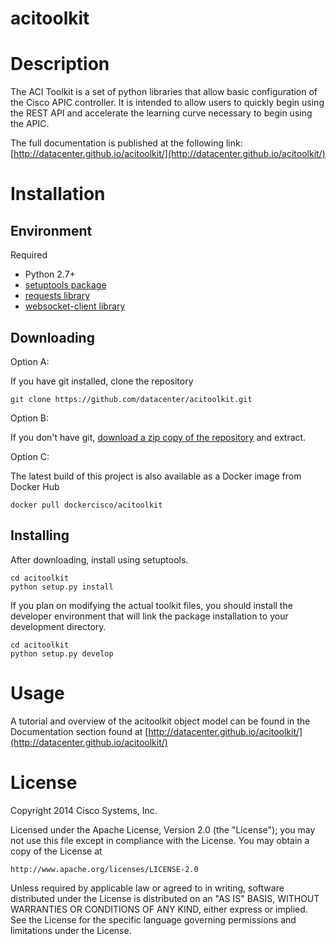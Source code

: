 # acitoolkit

# Description

The ACI Toolkit is a set of python libraries that allow basic
configuration of the Cisco APIC controller. It is intended to allow users to quickly begin using the REST API and accelerate the learning curve necessary to begin using the APIC.

The full documentation is published at the following link:
[http://datacenter.github.io/acitoolkit/](http://datacenter.github.io/acitoolkit/)


# Installation

## Environment

Required

* Python 2.7+
* [setuptools package](https://pypi.python.org/pypi/setuptools)
* [requests library](http://docs.python-requests.org/en/latest/user/install/#install)
* [websocket-client library](https://github.com/liris/websocket-client)

## Downloading

Option A:

If you have git installed, clone the repository

    git clone https://github.com/datacenter/acitoolkit.git

Option B:

If you don't have git, [download a zip copy of the repository](https://github.com/datacenter/acitoolkit/archive/master.zip) and extract.

Option C:

The latest build of this project is also available as a Docker image from Docker Hub

    docker pull dockercisco/acitoolkit 

## Installing

After downloading, install using setuptools.

    cd acitoolkit
    python setup.py install

If you plan on modifying the actual toolkit files, you should install the developer environment that will link the package installation to your development directory.

    cd acitoolkit
    python setup.py develop

# Usage

A tutorial and overview of the acitoolkit object model can be found in
the Documentation section found at
[http://datacenter.github.io/acitoolkit/](http://datacenter.github.io/acitoolkit/)

# License

Copyright 2014 Cisco Systems, Inc.

Licensed under the Apache License, Version 2.0 (the "License");
you may not use this file except in compliance with the License.
You may obtain a copy of the License at

    http://www.apache.org/licenses/LICENSE-2.0

Unless required by applicable law or agreed to in writing, software
distributed under the License is distributed on an "AS IS" BASIS,
WITHOUT WARRANTIES OR CONDITIONS OF ANY KIND, either express or implied.
See the License for the specific language governing permissions and
limitations under the License.
